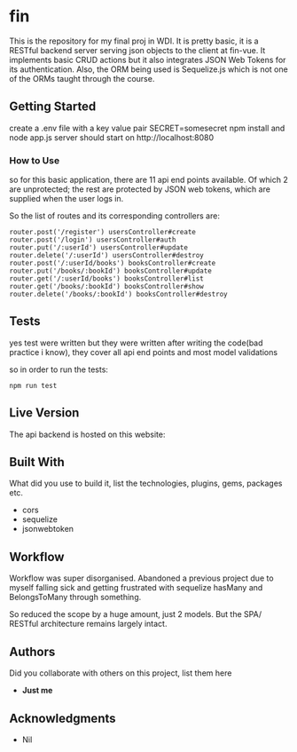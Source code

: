 # fin

This is the repository for my final proj in WDI.
It is pretty basic, it is a RESTful backend server serving json objects to the client at fin-vue.
It implements basic CRUD actions but it also integrates JSON Web Tokens for its authentication.
Also, the ORM being used is Sequelize.js which is not one of the ORMs taught through the course.

## Getting Started

create a .env file with a key value pair SECRET=somesecret
npm install and node app.js
server should start on http://localhost:8080

### How to Use

so for this basic application, there are 11 api end points available. Of which 2 are unprotected; the rest are protected by JSON web tokens, which are supplied when the user logs in.

So the list of routes and its corresponding controllers are:

```
router.post('/register') usersController#create
router.post('/login') usersController#auth
router.put('/:userId') usersController#update
router.delete('/:userId') usersController#destroy
router.post('/:userId/books') booksController#create
router.put('/books/:bookId') booksController#update
router.get('/:userId/books') booksController#list
router.get('/books/:bookId') booksController#show
router.delete('/books/:bookId') booksController#destroy
```

## Tests

yes test were written but they were written after writing the code(bad practice i know), they cover all api end points and most model validations

so in order to run the tests:
```
npm run test
```

## Live Version

The api backend is hosted on this website:

## Built With

What did you use to build it, list the technologies, plugins, gems, packages etc.

* cors
* sequelize
* jsonwebtoken

## Workflow

Workflow was super disorganised. Abandoned a previous project due to myself falling sick and getting frustrated with sequelize hasMany and BelongsToMany through something.

So reduced the scope by a huge amount, just 2 models. But the SPA/ RESTful architecture remains largely intact.

## Authors

Did you collaborate with others on this project, list them here

* **Just me**

## Acknowledgments

* Nil
